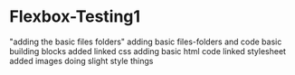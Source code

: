 # Flexbox-Testing1
"adding the basic files folders"
adding basic files-folders and code
basic building blocks added linked css
adding basic html code linked stylesheet
added images doing slight style things
